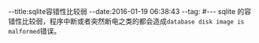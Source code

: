 --title:sqlite容错性比较弱
--date:2016-01-19 06:38:43
--tag:
#---
sqlite 的容错性比较弱，程序中断或者突然断电之类的都会造成`database disk image is malformed`错误。
